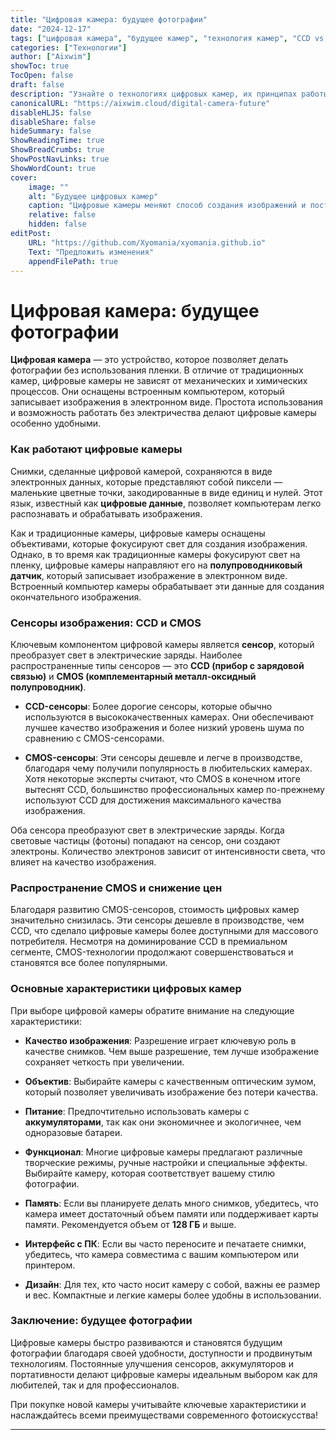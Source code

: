 ```yaml
---
title: "Цифровая камера: будущее фотографии"
date: "2024-12-17"
tags: ["цифровая камера", "будущее камер", "технология камер", "CCD vs CMOS", "особенности камер"]
categories: ["Технологии"]
author: ["Aixwim"]
showToc: true
TocOpen: false
draft: false
description: "Узнайте о технологиях цифровых камер, их принципах работы и на что обратить внимание при покупке. Исследуйте эволюцию сенсоров изображения и будущее цифровой фотографии."
canonicalURL: "https://aixwim.cloud/digital-camera-future"
disableHLJS: false
disableShare: false
hideSummary: false
ShowReadingTime: true
ShowBreadCrumbs: true
ShowPostNavLinks: true
ShowWordCount: true
cover:
    image: ""
    alt: "Будущее цифровых камер"
    caption: "Цифровые камеры меняют способ создания изображений и постепенно вытесняют традиционные камеры."
    relative: false
    hidden: false
editPost:
    URL: "https://github.com/Xyomania/xyomania.github.io"
    Text: "Предложить изменения"
    appendFilePath: true
---
```


# Цифровая камера: будущее фотографии

**Цифровая камера** — это устройство, которое позволяет делать фотографии без использования пленки. В отличие от традиционных камер, цифровые камеры не зависят от механических и химических процессов. Они оснащены встроенным компьютером, который записывает изображения в электронном виде. Простота использования и возможность работать без электричества делают цифровые камеры особенно удобными.

### Как работают цифровые камеры

Снимки, сделанные цифровой камерой, сохраняются в виде электронных данных, которые представляют собой пиксели — маленькие цветные точки, закодированные в виде единиц и нулей. Этот язык, известный как **цифровые данные**, позволяет компьютерам легко распознавать и обрабатывать изображения.

Как и традиционные камеры, цифровые камеры оснащены объективами, которые фокусируют свет для создания изображения. Однако, в то время как традиционные камеры фокусируют свет на пленку, цифровые камеры направляют его на **полупроводниковый датчик**, который записывает изображение в электронном виде. Встроенный компьютер камеры обрабатывает эти данные для создания окончательного изображения.

### Сенсоры изображения: CCD и CMOS

Ключевым компонентом цифровой камеры является **сенсор**, который преобразует свет в электрические заряды. Наиболее распространенные типы сенсоров — это **CCD (прибор с зарядовой связью)** и **CMOS (комплементарный металл-оксидный полупроводник)**.

- **CCD-сенсоры**: Более дорогие сенсоры, которые обычно используются в высококачественных камерах. Они обеспечивают лучшее качество изображения и более низкий уровень шума по сравнению с CMOS-сенсорами.

- **CMOS-сенсоры**: Эти сенсоры дешевле и легче в производстве, благодаря чему получили популярность в любительских камерах. Хотя некоторые эксперты считают, что CMOS в конечном итоге вытеснят CCD, большинство профессиональных камер по-прежнему используют CCD для достижения максимального качества изображения.

Оба сенсора преобразуют свет в электрические заряды. Когда световые частицы (фотоны) попадают на сенсор, они создают электроны. Количество электронов зависит от интенсивности света, что влияет на качество изображения.

### Распространение CMOS и снижение цен

Благодаря развитию CMOS-сенсоров, стоимость цифровых камер значительно снизилась. Эти сенсоры дешевле в производстве, чем CCD, что сделало цифровые камеры более доступными для массового потребителя. Несмотря на доминирование CCD в премиальном сегменте, CMOS-технологии продолжают совершенствоваться и становятся все более популярными.

### Основные характеристики цифровых камер

При выборе цифровой камеры обратите внимание на следующие характеристики:

- **Качество изображения**: Разрешение играет ключевую роль в качестве снимков. Чем выше разрешение, тем лучше изображение сохраняет четкость при увеличении.

- **Объектив**: Выбирайте камеры с качественным оптическим зумом, который позволяет увеличивать изображение без потери качества.

- **Питание**: Предпочтительно использовать камеры с **аккумуляторами**, так как они экономичнее и экологичнее, чем одноразовые батареи.

- **Функционал**: Многие цифровые камеры предлагают различные творческие режимы, ручные настройки и специальные эффекты. Выбирайте камеру, которая соответствует вашему стилю фотографии.

- **Память**: Если вы планируете делать много снимков, убедитесь, что камера имеет достаточный объем памяти или поддерживает карты памяти. Рекомендуется объем от **128 ГБ** и выше.

- **Интерфейс с ПК**: Если вы часто переносите и печатаете снимки, убедитесь, что камера совместима с вашим компьютером или принтером.

- **Дизайн**: Для тех, кто часто носит камеру с собой, важны ее размер и вес. Компактные и легкие камеры более удобны в использовании.

### Заключение: будущее фотографии

Цифровые камеры быстро развиваются и становятся будущим фотографии благодаря своей удобности, доступности и продвинутым технологиям. Постоянные улучшения сенсоров, аккумуляторов и портативности делают цифровые камеры идеальным выбором как для любителей, так и для профессионалов.

При покупке новой камеры учитывайте ключевые характеристики и наслаждайтесь всеми преимуществами современного фотоискусства!

---
